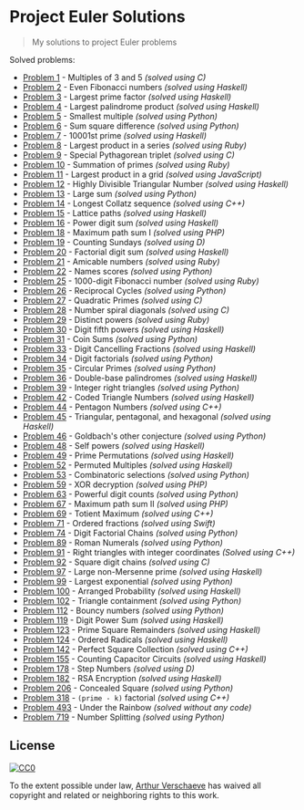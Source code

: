 # Project Euler Solutions

> My solutions to project Euler problems

Solved problems:

* [Problem 1](/1/) - Multiples of 3 and 5 *(solved using C)*
* [Problem 2](/2/) - Even Fibonacci numbers *(solved using Haskell)*
* [Problem 3](/3/) - Largest prime factor *(solved using Haskell)*
* [Problem 4](/4/) - Largest palindrome product *(solved using Haskell)*
* [Problem 5](/5/) - Smallest multiple *(solved using Python)*
* [Problem 6](/6/) - Sum square difference *(solved using Python)*
* [Problem 7](/7/) - 10001st prime *(solved using Haskell)*
* [Problem 8](/8/) - Largest product in a series *(solved using Ruby)*
* [Problem 9](/9/) - Special Pythagorean triplet *(solved using C)*
* [Problem 10](/10/) - Summation of primes *(solved using Ruby)*
* [Problem 11](/11/) - Largest product in a grid *(solved using JavaScript)*
* [Problem 12](/12/) - Highly Divisible Triangular Number *(solved using Haskell)*
* [Problem 13](/13/) - Large sum *(solved using Python)*
* [Problem 14](/14/) - Longest Collatz sequence *(solved using C++)*
* [Problem 15](/15/) - Lattice paths *(solved using Haskell)*
* [Problem 16](/16/) - Power digit sum *(solved using Haskell)*
* [Problem 18](/18/) - Maximum path sum I *(solved using PHP)*
* [Problem 19](/19/) - Counting Sundays *(solved using D)*
* [Problem 20](/20/) - Factorial digit sum *(solved using Haskell)*
* [Problem 21](/21/) - Amicable numbers *(solved using Ruby)*
* [Problem 22](/22/) - Names scores *(solved using Python)*
* [Problem 25](/25/) - 1000-digit Fibonacci number *(solved using Ruby)*
* [Problem 26](/26/) - Reciprocal Cycles *(solved using Python)*
* [Problem 27](/27/) - Quadratic Primes *(solved using C)*
* [Problem 28](/28/) - Number spiral diagonals *(solved using C)*
* [Problem 29](/29/) - Distinct powers *(solved using Ruby)*
* [Problem 30](/30/) - Digit fifth powers *(solved using Haskell)*
* [Problem 31](/31/) - Coin Sums *(solved using Python)*
* [Problem 33](/33/) - Digit Cancelling Fractions *(solved using Haskell)*
* [Problem 34](/34/) - Digit factorials *(solved using Python)*
* [Problem 35](/35/) - Circular Primes *(solved using Python)*
* [Problem 36](/36/) - Double-base palindromes *(solved using Haskell)*
* [Problem 39](/39/) - Integer right triangles *(solved using Python)*
* [Problem 42](/42/) - Coded Triangle Numbers *(solved using Haskell)*
* [Problem 44](/42/) - Pentagon Numbers *(solved using C++)*
* [Problem 45](/45/) - Triangular, pentagonal, and hexagonal *(solved using Haskell)*
* [Problem 46](/46/) - Goldbach's other conjecture *(solved using Python)*
* [Problem 48](/48/) - Self powers *(solved using Haskell)*
* [Problem 49](/49/) - Prime Permutations *(solved using Haskell)*
* [Problem 52](/52/) - Permuted Multiples *(solved using Haskell)*
* [Problem 53](/53/) - Combinatoric selections *(solved using Python)*
* [Problem 59](/59/) - XOR decryption *(solved using PHP)*
* [Problem 63](/63/) - Powerful digit counts *(solved using Python)*
* [Problem 67](/67/) - Maximum path sum II *(solved using PHP)*
* [Problem 69](/69/) - Totient Maximum *(solved using C++)*
* [Problem 71](/71/) - Ordered fractions *(solved using Swift)*
* [Problem 74](/74/) - Digit Factorial Chains *(solved using Python)*
* [Problem 89](/89/) - Roman Numerals *(solved using Python)*
* [Problem 91](/91/) - Right triangles with integer coordinates *(Solved using C++)*
* [Problem 92](/92/) - Square digit chains *(solved using C)*
* [Problem 97](/97/) - Large non-Mersenne prime *(solved using Haskell)*
* [Problem 99](/99/) - Largest exponential *(solved using Python)*
* [Problem 100](/100/) - Arranged Probability *(solved using Haskell)*
* [Problem 102](/102/) - Triangle containment *(solved using Python)*
* [Problem 112](/112/) - Bouncy numbers *(solved using Python)*
* [Problem 119](/119/) - Digit Power Sum *(solved using Haskell)*
* [Problem 123](/123/) - Prime Square Remainders *(solved using Haskell)*
* [Problem 124](/124/) - Ordered Radicals *(solved using Haskell)*
* [Problem 142](/142/) - Perfect Square Collection *(solved using C++)*
* [Problem 155](/155/) - Counting Capacitor Circuits *(solved using Haskell)*
* [Problem 178](/178/) - Step Numbers *(solved using D)*
* [Problem 182](/182/) - RSA Encryption *(solved using Haskell)*
* [Problem 206](/206/) - Concealed Square *(solved using Python)*
* [Problem 318](/318/) - `(prime - k)` factorial *(solved using C++)*
* [Problem 493](/493/) - Under the Rainbow *(solved without any code)*
* [Problem 719](/719/) - Number Splitting *(solved using Python)*


## License

[![CC0](http://mirrors.creativecommons.org/presskit/buttons/88x31/svg/cc-zero.svg)](https://creativecommons.org/publicdomain/zero/1.0/)

To the extent possible under law, [Arthur Verschaeve](http://arthurverschaeve.be) has waived all copyright and related or neighboring rights to this work.
